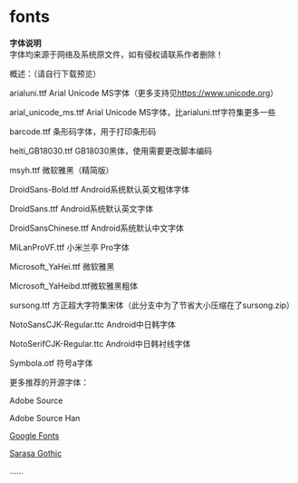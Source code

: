 # fonts
**字体说明**
<br/>字体均来源于网络及系统原文件，如有侵权请联系作者删除！

概述：（请自行下载预览）

arialuni.ttf Arial Unicode MS字体（更多支持见<https://www.unicode.org>）

arial_unicode_ms.ttf Arial Unicode MS字体，比arialuni.ttf字符集更多一些

barcode.ttf 条形码字体，用于打印条形码

heiti_GB18030.ttf GB18030黑体，使用需要更改脚本编码

msyh.ttf 微软雅黑（精简版）

DroidSans-Bold.ttf Android系统默认英文粗体字体

DroidSans.ttf Android系统默认英文字体

DroidSansChinese.ttf Android系统默认中文字体

MiLanProVF.ttf 小米兰亭 Pro字体

Microsoft_YaHei.ttf 微软雅黑

Microsoft_YaHeibd.ttf微软雅黑粗体

sursong.ttf 方正超大字符集宋体（此分支中为了节省大小压缩在了sursong.zip）

NotoSansCJK-Regular.ttc Android中日韩字体

NotoSerifCJK-Regular.ttc Android中日韩衬线字体

Symbola.otf 符号a字体

更多推荐的开源字体：

Adobe Source

Adobe Source Han

[Google Fonts](https://github.com/google/fonts)

[Sarasa Gothic](https://github.com/be5invis/Sarasa-Gothic)

......
